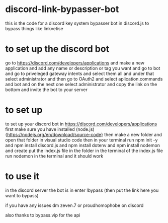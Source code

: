 # discord-link-bypasser-bot
this is the code for a discord key system bypasser bot in discord.js to bypass things like linkvetise

# to set up the discord bot
go to https://discord.com/developers/applications and make a new application and add any name or description or tag you want and go to bot and go to priveleged gateway intents and select them all and under that select administrator and then go to OAuth2 and select aplication.commands and bot and on the next one select administrator and copy the link on the bottom and invite the bot to your server

# to set up 
to set up your discord bot in https://discord.com/developers/applications first make sure you have installed (node.js){https://nodejs.org/en/download/source-code} then make a new folder and open that folder in visual studio code
then in your terminal run npm init -y and npm install discord.js and npm install dotenv and npm install nodemon and create put the index.js file in the folder
in the terminal of the index.js file run nodemon in the terminal and it should work

# to use it
in the discord server the bot is in enter !bypass (then put the link here you want to bypass)



 if you have any issues dm zeven.7 or proudhomophobe on discord



also thanks to bypass.vip for the api

